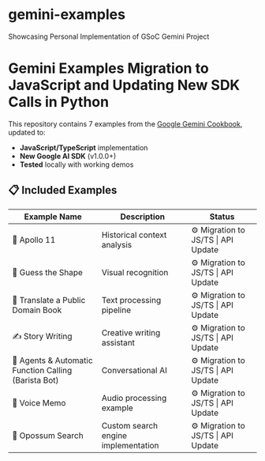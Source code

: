 # gemini-examples
Showcasing Personal Implementation of GSoC Gemini Project

# Gemini Examples Migration to JavaScript and Updating New SDK Calls in Python

This repository contains 7 examples from the [Google Gemini Cookbook](https://github.com/google-gemini/cookbook), updated to:
- **JavaScript/TypeScript** implementation
- **New Google AI SDK** (v1.0.0+)
- **Tested** locally with working demos

## 📋 Included Examples

| Example Name | Description | Status |
|--------------|-------------|--------|
| 🚀 Apollo 11 | Historical context analysis | ⚙️ Migration to JS/TS \| API Update |
| 🔺 Guess the Shape | Visual recognition | ⚙️ Migration to JS/TS \| API Update |
| 📖 Translate a Public Domain Book | Text processing pipeline | ⚙️ Migration to JS/TS \| API Update |
| ✍️ Story Writing | Creative writing assistant | ⚙️ Migration to JS/TS \| API Update |
| 🤖 Agents & Automatic Function Calling (Barista Bot) | Conversational AI | ⚙️ Migration to JS/TS \| API Update |
| 🎤 Voice Memo | Audio processing example | ⚙️ Migration to JS/TS \| API Update |
| 🐾 Opossum Search | Custom search engine implementation | ⚙️ Migration to JS/TS \| API Update |




